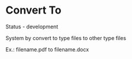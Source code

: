 # Convert To

Status - development

System by convert to type files to other type files

Ex.: filename.pdf to filename.docx
